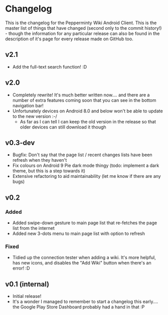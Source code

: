 # Changelog
This is the changelog for the Pepperminty Wiki Android Client. This is the master list of things that have changed (second only to the commit history!) - though the information for any particular release can also be found in the description of it's page for every release made on GitHub too.


## v2.1
 - Add the full-text search function! :D


## v2.0
 - Completely rewrite! It's much better written now.... and there are a number of extra features coming soon that you can see in the bottom navigation bar!
 - Unfortunately devices on Android 8.0 and below won't be able to update to the new version :-/
	 - As far as I can tell I can keep the old version in the release so that older devices can still download it though


## v0.3-dev
 - Bugfix: Don't say that the page list / recent changes lists have been refresh when they haven't
 - Fix colours on Android 9 Pie dark mode thingy (todo: implement a dark theme, but this is a step towards it)
 - Extensive refactoring to aid maintainability (let me know if there are any bugs)

## v0.2

### Added
 - Added swipe-down gesture to main page list that re-fetches the page list from the internet
 - Added new 3-dots menu to main page list with option to refresh

### Fixed
 - Tidied up the connection tester when adding a wiki. It's more helpful, has new icons, and disables the "Add Wiki" button when there's an error! :D

## v0.1 (internal)
 - Initial release!
 - It's a wonder I managed to remember to start a changelog this early.... the Google Play Store Dashboard probably had a hand in that :P
